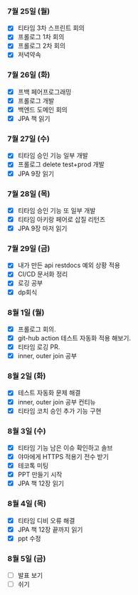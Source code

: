 ### 7월 25일 (월)
- [x] 티타임 3차 스프린트 회의
- [x] 프롤로그 1차 회의 
- [x] 프롤로그 2차 회의
- [x] 저녁약속

### 7월 26일 (화)
- [x] 프백 페어프로그래밍
- [x] 프롤로그 개발
- [x] 백엔드 도메인 회의 
- [x] JPA 책 읽기

### 7월 27일 (수)
- [x] 티타임 승인 기능 일부 개발
- [x] 프롤로그 delete test+prod 개발
- [x] JPA 9장 읽기

### 7월 28일 (목)
- [x] 티타임 승인 기능 또 일부 개발
- [x] 티타임 아키랑 페어로 삽질 리턴즈
- [x] JPA 9장 마저 읽기

### 7월 29일 (금)
- [x] 내가 만든 api restdocs 예외 상황 적용 
- [x] CI/CD 문서화 정리
- [x] 로깅 공부   
- [x] dp회식 

### 8월 1일 (월)
- [x] 프롤로그 회의.
- [x] git-hub action 테스트 자동화 적용 해보기.
- [x] 티타임 로깅 PR. 
- [x] inner, outer join 공부

### 8월 2일 (화)
- [x] 테스트 자동화 문제 해결
- [x] inner, outer join 공부 컨티뉴
- [x] 티타임 코치 승인 추가 기능 구현

### 8월 3일 (수)
- [x] 티타임 기능 남은 이슈 확인하고 솔브
- [x] 야마에게 HTTPS 적용기 전수 받기   
- [x] 테코톡 미팅 
- [x] PPT 만들기 시작
- [x] JPA 책 12장 읽기 

### 8월 4일 (목)
- [x] 티타임 디비 오류 해결
- [x] JPA 책 12장 끝까지 읽기 
- [x] ppt 수정

### 8월 5일 (금)
- [ ] 발표 보기
- [ ] 쉬기
